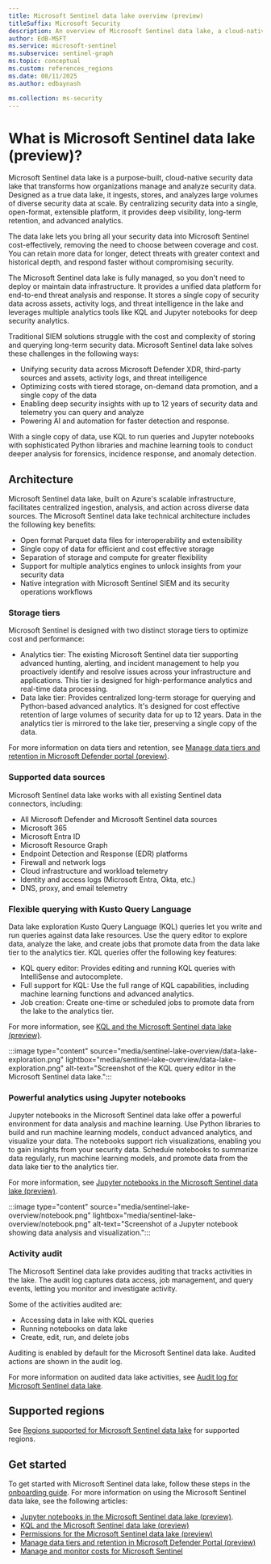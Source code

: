 ```yaml
---  
title: Microsoft Sentinel data lake overview (preview)
titleSuffix: Microsoft Security  
description: An overview of Microsoft Sentinel data lake, a cloud-native platform that extends Microsoft Sentinel with highly scalable, cost-effective long-term storage, advanced analytics, and AI-driven security operations.
author: EdB-MSFT  
ms.service: microsoft-sentinel  
ms.subservice: sentinel-graph
ms.topic: conceptual
ms.custom: references_regions
ms.date: 08/11/2025
ms.author: edbaynash  

ms.collection: ms-security  
---  
```


# What is Microsoft Sentinel data lake (preview)?

Microsoft Sentinel data lake is a purpose-built, cloud-native security data lake that transforms how organizations manage and analyze security data. Designed as a true data lake, it ingests, stores, and analyzes large volumes of diverse security data at scale. By centralizing security data into a single, open-format, extensible platform, it provides deep visibility, long-term retention, and advanced analytics.

The data lake lets you bring all your security data into Microsoft Sentinel cost-effectively, removing the need to choose between coverage and cost. You can retain more data for longer, detect threats with greater context and historical depth, and respond faster without compromising security.  

The Microsoft Sentinel data lake is fully managed, so you don't need to deploy or maintain data infrastructure. It provides a unified data platform for end-to-end threat analysis and response. It stores a single copy of security data across assets, activity logs, and threat intelligence in the lake and leverages multiple analytics tools like KQL and Jupyter notebooks for deep security analytics.

Traditional SIEM solutions struggle with the cost and complexity of storing and querying long-term security data. Microsoft Sentinel data lake solves these challenges in the following ways:

+ Unifying security data across Microsoft Defender XDR, third-party sources and assets, activity logs, and threat intelligence
+ Optimizing costs with tiered storage, on-demand data promotion, and a single copy of the data
+ Enabling deep security insights with up to 12 years of security data and telemetry you can query and analyze
+ Powering AI and automation for faster detection and response.

With a single copy of data, use KQL to run queries and Jupyter notebooks with sophisticated Python libraries and machine learning tools to conduct deeper analysis for forensics, incidence response, and anomaly detection.

## Architecture

Microsoft Sentinel data lake, built on Azure's scalable infrastructure, facilitates centralized ingestion, analysis, and action across diverse data sources. The Microsoft Sentinel data lake technical architecture includes the following key benefits: 

+ Open format Parquet data files for interoperability and extensibility
+ Single copy of data for efficient and cost effective storage
+ Separation of storage and compute for greater flexibility
+ Support for multiple analytics engines to unlock insights from your security data
+ Native integration with Microsoft Sentinel SIEM and its security operations workflows

### Storage tiers

Microsoft Sentinel is designed with two distinct storage tiers to optimize cost and performance:

+ Analytics tier: The existing Microsoft Sentinel data tier supporting advanced hunting, alerting, and incident management to help you proactively identify and resolve issues across your infrastructure and applications. This tier is designed for high-performance analytics and real-time data processing.
+ Data lake tier: Provides centralized long-term storage for querying and Python-based advanced analytics. It's designed for cost effective retention of large volumes of security data for up to 12 years. Data in the analytics tier is mirrored to the lake tier, preserving a single copy of the data. 
  
For more information on data tiers and retention, see [Manage data tiers and retention in Microsoft Defender portal (preview)](https://aka.ms/manage-data-defender-portal-overview).


### Supported data sources

Microsoft Sentinel data lake works with all existing Sentinel data connectors, including: 
+ All Microsoft Defender and Microsoft Sentinel data sources
+ Microsoft 365
+ Microsoft Entra ID
+ Microsoft Resource Graph
+ Endpoint Detection and Response (EDR) platforms
+ Firewall and network logs
+ Cloud infrastructure and workload telemetry
+ Identity and access logs (Microsoft Entra, Okta, etc.)
+ DNS, proxy, and email telemetry


### Flexible querying with Kusto Query Language

Data lake exploration Kusto Query Language (KQL) queries let you write and run queries against data lake resources. Use the query editor to explore data, analyze the lake, and create jobs that promote data from the data lake tier to the analytics tier.
KQL queries offer the following key features:

+ KQL query editor: Provides editing and running KQL queries with IntelliSense and autocomplete.
+ Full support for KQL: Use the full range of KQL capabilities, including machine learning functions and advanced analytics.
+ Job creation: Create one-time or scheduled jobs to promote data from the lake to the analytics tier.

For more information, see [KQL and the Microsoft Sentinel data lake (preview)](kql-overview.md).

:::image type="content" source="media/sentinel-lake-overview/data-lake-exploration.png" lightbox="media/sentinel-lake-overview/data-lake-exploration.png" alt-text="Screenshot of the KQL query editor in the Microsoft Sentinel data lake.":::

### Powerful analytics using Jupyter notebooks

Jupyter notebooks in the Microsoft Sentinel data lake offer a powerful environment for data analysis and machine learning. Use Python libraries to build and run machine learning models, conduct advanced analytics, and visualize your data. The notebooks support rich visualizations, enabling you to gain insights from your security data. Schedule notebooks to summarize data regularly, run machine learning models, and promote data from the data lake tier to the analytics tier.

For more information, see [Jupyter notebooks in the Microsoft Sentinel data lake (preview)](notebooks-overview.md).

:::image type="content" source="media/sentinel-lake-overview/notebook.png" lightbox="media/sentinel-lake-overview/notebook.png" alt-text="Screenshot of a Jupyter notebook showing data analysis and visualization."::: 

### Activity audit
The Microsoft Sentinel data lake provides auditing that tracks activities in the lake. The audit log captures data access, job management, and query events, letting you monitor and investigate activity.

Some of the activities audited are: 
+ Accessing data in lake with KQL queries
+ Running notebooks on data lake
+ Create, edit, run, and delete jobs 

Auditing is enabled by default for the Microsoft Sentinel data lake. Audited actions are shown in the audit log. 
 
For more information on audited data lake activities, see [Audit log for Microsoft Sentinel data lake](./auditing-lake-activities.md).

## Supported regions

See [Regions supported for Microsoft Sentinel data lake](../geographical-availability-data-residency.md#regions-supported-for-microsoft-sentinel-data-lake) for supported regions.
 

 
## Get started

To get started with Microsoft Sentinel data lake, follow these steps in the [onboarding guide](sentinel-lake-onboarding.md). 
For more information on using the Microsoft Sentinel data lake, see the following articles:
+ [Jupyter notebooks in the Microsoft Sentinel data lake (preview)](notebooks-overview.md).
+ [KQL and the Microsoft Sentinel data lake (preview)](kql-overview.md)
+ [Permissions for the Microsoft Sentinel data lake (preview)](../roles.md#roles-and-permissions-for-the-microsoft-sentinel-data-lake-preview) 
+ [Manage data tiers and retention in Microsoft Defender Portal (preview)](https://aka.ms/manage-data-defender-portal-overview) 
+ [Manage and monitor costs for Microsoft Sentinel](../billing-monitor-costs.md)
